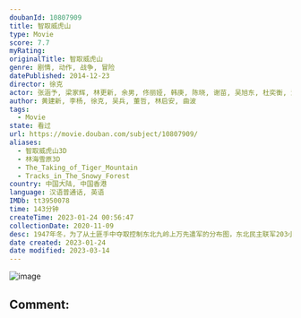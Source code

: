 ```yaml
---
doubanId: 10807909
title: 智取威虎山
type: Movie
score: 7.7
myRating: 
originalTitle: 智取威虎山
genre: 剧情, 动作, 战争, 冒险
datePublished: 2014-12-23
director: 徐克
actor: 张涵予, 梁家辉, 林更新, 余男, 佟丽娅, 韩庚, 陈晓, 谢苗, 吴旭东, 杜奕衡, 海一天, 张立, 释彦能, 孙蛟龙, 程思寒, 元武, 肖轶, 王尧, 杨一威, 苏翊鸣, 胡东, 于柏林, 姜广涛, 张予曦, 李庸基, 李炳渊, 张永达, 金池, 韩飞行, 吕中, 初俊辰, 于博宁
author: 黄建新, 李杨, 徐克, 吴兵, 董哲, 林启安, 曲波
tags:
  - Movie
state: 看过
url: https://movie.douban.com/subject/10807909/
aliases:
  - 智取威虎山3D
  - 林海雪原3D
  - The_Taking_of_Tiger_Mountain
  - Tracks_in_The_Snowy_Forest
country: 中国大陆, 中国香港
language: 汉语普通话, 英语
IMDb: tt3950078
time: 143分钟
createTime: 2023-01-24 00:56:47
collectionDate: 2020-11-09
desc: 1947年冬，为了从土匪手中夺取控制东北九岭上万先遣军的分布图，东北民主联军203小分队队长少剑波（林更新饰）委派侦查员杨子荣（张涵予饰）卧底潜入最大的土匪山头“威虎山”。杨子荣凭借自己的机智应变...
date created: 2023-01-24
date modified: 2023-03-14
---
```


![image](p2215164906.jpg)

Comment:
---
